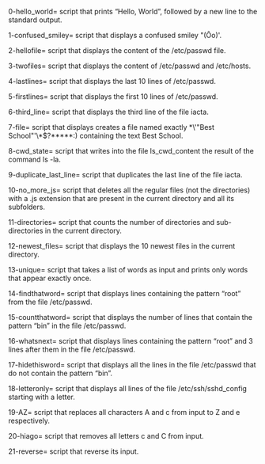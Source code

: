 0-hello_world= script that prints “Hello, World”, followed by a new line to the standard output.

1-confused_smiley= script that displays a confused smiley "(Ôo)'.

2-hellofile= script that displays the content of the /etc/passwd file.

3-twofiles= script that displays the content of /etc/passwd and /etc/hosts.

4-lastlines= script that displays the last 10 lines of /etc/passwd.

5-firstlines= script that displays the first 10 lines of /etc/passwd.

6-third_line= script that displays the third line of the file iacta.

7-file= script that displays creates a file named exactly \*\\'"Best School"\'\\*$\?\*\*\*\*\*:) containing the text Best School.

8-cwd_state= script that writes into the file ls_cwd_content the result of the command ls -la.

9-duplicate_last_line= script that duplicates the last line of the file iacta.

10-no_more_js= script that deletes all the regular files (not the directories) with a .js extension that are present in the current directory and all its subfolders.

11-directories= script that counts the number of directories and sub-directories in the current directory.

12-newest_files= script that displays the 10 newest files in the current directory.

13-unique= script that takes a list of words as input and prints only words that appear exactly once.

14-findthatword= script that displays lines containing the pattern “root” from the file /etc/passwd.

15-countthatword= script that displays the number of lines that contain the pattern “bin” in the file /etc/passwd.

16-whatsnext= script that displays lines containing the pattern “root” and 3 lines after them in the file /etc/passwd.

17-hidethisword= script that displays all the lines in the file /etc/passwd that do not contain the pattern “bin”.

18-letteronly= script that displays all lines of the file /etc/ssh/sshd_config starting with a letter.

19-AZ= script that replaces all characters A and c from input to Z and e respectively.

20-hiago= script that removes all letters c and C from input.

21-reverse= script that reverse its input.
